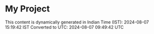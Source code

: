 # My Project

This content is dynamically generated in Indian Time (IST): 2024-08-07 15:19:42 IST
Converted to UTC: 2024-08-07 09:49:42 UTC
